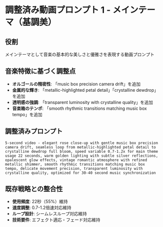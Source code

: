 # 調整済み動画プロンプト 1 - メインテーマ（基調美）

## 役割
メインテーマとして音楽の基本的な美しさと優雅さを表現する動画プロンプト

## 音楽特徴に基づく調整点
- **オルゴールの精密性**: 「music box precision camera drift」を追加
- **金属的な輝き**: 「metallic-highlighted petal detail」「crystalline dewdrop」を追加
- **透明感の強調**: 「transparent luminosity with crystalline quality」を追加
- **音楽箱のテンポ**: 「smooth rhythmic transitions matching music box tempo」を追加

## 調整済みプロンプト
```
5-second video - elegant rose close-up with gentle music box precision camera drift, seamless loop from metallic-highlighted petal detail to crystalline dewdrop full bloom, speed variable 0.7-1.2x for main theme usage 22 seconds, warm golden lighting with subtle silver reflections, opalescent glow effects, vintage romantic atmosphere with refined metallic shimmer, smooth rhythmic transitions matching music box tempo, delicate movement precision, transparent luminosity with crystalline quality, optimized for 30-40 second music synchronization
```

## 既存戦略との整合性
- **使用頻度**: 22秒（55%）維持
- **速度調整**: 0.7-1.2倍速対応維持
- **ループ設計**: シームレスループ対応維持
- **技術要件**: エフェクト適応・フェード対応維持